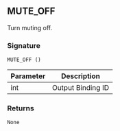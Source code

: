 ## MUTE\_OFF

Turn muting off.


### Signature

`MUTE_OFF ()`


| Parameter | Description |
| --- | --- |
| int | Output Binding ID |


### Returns

`None`